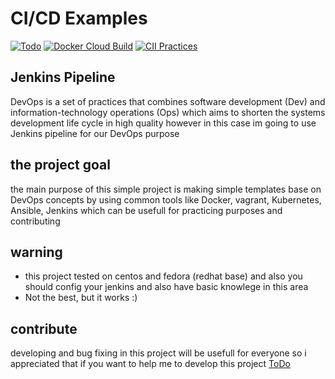 # CI/CD Examples
[![Todo](https://img.shields.io/badge/Todo-See%20Here-success)](https://github.com/parhamzardoshti/CI-CD/blob/master/TODO.md)
[![Docker Cloud Build](https://img.shields.io/docker/cloud/build/0xf15h/ghidra.svg?style=popout)](https://github.com/parhamzardoshti/CI-CD/)
[![CII Practices](https://bestpractices.coreinfrastructure.org/projects/3538/badge)](https://github.com/parhamzardoshti/CI-CD/)
 

## Jenkins Pipeline
DevOps is a set of practices that combines software development (Dev) and information-technology operations (Ops) which aims to shorten the systems development life cycle in high quality
however in this case im going to use Jenkins pipeline for our DevOps purpose

## the project goal
the main purpose of this simple project is making simple templates base on DevOps concepts by using common tools like Docker, vagrant, Kubernetes,  Ansible, Jenkins which can be usefull for practicing purposes and contributing


## warning
- this project tested on centos and fedora (redhat base) and also you should config your jenkins and also have basic knowlege in this area
- Not the best, but it works :)

## contribute
developing and bug fixing in this project will be usefull for everyone so  i appreciated that if you want  to help me to develop this project
<a href="https://github.com/parhamzardoshti/CI-CD/blob/master/TODO.md">ToDo</a>
